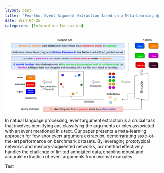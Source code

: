 ```yaml
---
layout: post
title:  "Few-Shot Event Argument Extraction Based on a Meta-Learning Approach"
date: 2024-04-26
categories: [Information Extraction]
---
```


![Illustration](./assets/figures/method_fewrel.drawio.png)

In natural language processing, event argument extraction is a crucial task that involves identifying and classifying the arguments or roles associated with an event mentioned in a text. Our paper presents a meta-learning approach for few-shot event argument extraction, demonstrating state-of-the-art performance on benchmark datasets. By leveraging prototypical networks and memory-augmented networks, our method effectively handles the challenge of limited annotated data, enabling robust and accurate extraction of event arguments from minimal examples.

Test
